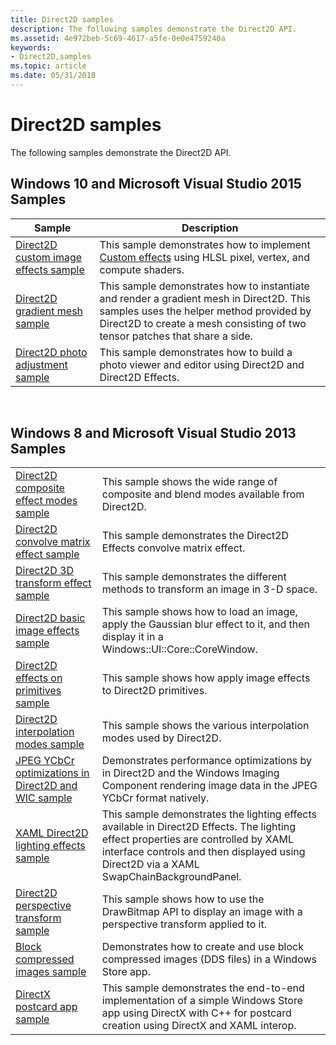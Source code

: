 ```yaml
---
title: Direct2D samples
description: The following samples demonstrate the Direct2D API.
ms.assetid: 4e972beb-5c69-4617-a5fe-0e0e4759240a
keywords:
- Direct2D,samples
ms.topic: article
ms.date: 05/31/2018
---
```


# Direct2D samples

The following samples demonstrate the Direct2D API.

## Windows 10 and Microsoft Visual Studio 2015 Samples



| Sample                                                                                  | Description                                                                                                                                                                                                       |
|-----------------------------------------------------------------------------------------|-------------------------------------------------------------------------------------------------------------------------------------------------------------------------------------------------------------------|
| [Direct2D custom image effects sample](https://go.microsoft.com/fwlink/p/?LinkId=620531) | This sample demonstrates how to implement [Custom effects](custom-effects.md) using HLSL pixel, vertex, and compute shaders.                                                                                     |
| [Direct2D gradient mesh sample](https://go.microsoft.com/fwlink/p/?LinkId=620532)        | This sample demonstrates how to instantiate and render a gradient mesh in Direct2D. This samples uses the helper method provided by Direct2D to create a mesh consisting of two tensor patches that share a side. |
| [Direct2D photo adjustment sample](https://go.microsoft.com/fwlink/p/?LinkId=620533)     | This sample demonstrates how to build a photo viewer and editor using Direct2D and Direct2D Effects.                                                                                                              |



 

## Windows 8 and Microsoft Visual Studio 2013 Samples



|                                                                                                                          |                                                                                                                                                                                                                              |
|--------------------------------------------------------------------------------------------------------------------------|------------------------------------------------------------------------------------------------------------------------------------------------------------------------------------------------------------------------------|
| [Direct2D composite effect modes sample](https://code.msdn.microsoft.com/Direct2D-Image-Effects-4819dc5b)                | This sample shows the wide range of composite and blend modes available from Direct2D.                                                                                                                                       |
| [Direct2D convolve matrix effect sample](https://code.msdn.microsoft.com/Direct2D-convolve-matrix-a9846184)              | This sample demonstrates the Direct2D Effects convolve matrix effect.                                                                                                                                                        |
| [Direct2D 3D transform effect sample](https://code.msdn.microsoft.com/Direct2D-3D-transform-327c1e33)                    | This sample demonstrates the different methods to transform an image in 3-D space.                                                                                                                                           |
| [Direct2D basic image effects sample](https://code.msdn.microsoft.com/Direct2D-basic-image-6b4b1a26)                     | This sample shows how to load an image, apply the Gaussian blur effect to it, and then display it in a Windows::UI::Core::CoreWindow.                                                                                        |
| [Direct2D effects on primitives sample](https://code.msdn.microsoft.com/Direct2D-effects-on-643e3812)                    | This sample shows how apply image effects to Direct2D primitives.                                                                                                                                                            |
| [Direct2D interpolation modes sample](https://code.msdn.microsoft.com/Direct2D-interpolation-0fa5420a)                   | This sample shows the various interpolation modes used by Direct2D.                                                                                                                                                          |
| [JPEG YCbCr optimizations in Direct2D and WIC sample](https://code.msdn.microsoft.com/JPEG-YCbCr-optimizations-7472183d) | Demonstrates performance optimizations by in Direct2D and the Windows Imaging Component rendering image data in the JPEG YCbCr format natively.                                                                              |
| [XAML Direct2D lighting effects sample](https://code.msdn.microsoft.com/Direct2D-lighting-effects-e0801da3)              | This sample demonstrates the lighting effects available in Direct2D Effects. The lighting effect properties are controlled by XAML interface controls and then displayed using Direct2D via a XAML SwapChainBackgroundPanel. |
| [Direct2D perspective transform sample](https://code.msdn.microsoft.com/Direct2D-perspective-7db78f51)                   | This sample shows how to use the DrawBitmap API to display an image with a perspective transform applied to it.                                                                                                              |
| [Block compressed images sample](https://code.msdn.microsoft.com/BlockCompressedImages-19830098)                         | Demonstrates how to create and use block compressed images (DDS files) in a Windows Store app.                                                                                                                               |
| [DirectX postcard app sample](https://code.msdn.microsoft.com/DirectX-postcard-app-sample-0936685f)                      | This sample demonstrates the end-to-end implementation of a simple Windows Store app using DirectX with C++ for postcard creation using DirectX and XAML interop.                                                            |



 

 

 




